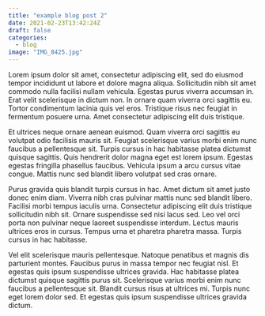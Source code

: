 ```yaml
---
title: "example blog post 2"
date: 2021-02-23T13:42:24Z
draft: false
categories:
  - blog
image: "IMG_8425.jpg"
---
```


Lorem ipsum dolor sit amet, consectetur adipiscing elit, sed do eiusmod tempor incididunt ut labore et dolore magna aliqua. Sollicitudin nibh sit amet commodo nulla facilisi nullam vehicula. Egestas purus viverra accumsan in. Erat velit scelerisque in dictum non. In ornare quam viverra orci sagittis eu. Tortor condimentum lacinia quis vel eros. Tristique risus nec feugiat in fermentum posuere urna. Amet consectetur adipiscing elit duis tristique. 

Et ultrices neque ornare aenean euismod. Quam viverra orci sagittis eu volutpat odio facilisis mauris sit. Feugiat scelerisque varius morbi enim nunc faucibus a pellentesque sit. Turpis cursus in hac habitasse platea dictumst quisque sagittis. Quis hendrerit dolor magna eget est lorem ipsum. Egestas egestas fringilla phasellus faucibus. Vehicula ipsum a arcu cursus vitae congue. Mattis nunc sed blandit libero volutpat sed cras ornare.

Purus gravida quis blandit turpis cursus in hac. Amet dictum sit amet justo donec enim diam. Viverra nibh cras pulvinar mattis nunc sed blandit libero. Facilisi morbi tempus iaculis urna. Consectetur adipiscing elit duis tristique sollicitudin nibh sit. Ornare suspendisse sed nisi lacus sed. Leo vel orci porta non pulvinar neque laoreet suspendisse interdum. Lectus mauris ultrices eros in cursus. Tempus urna et pharetra pharetra massa. Turpis cursus in hac habitasse. 

Vel elit scelerisque mauris pellentesque. Natoque penatibus et magnis dis parturient montes. Faucibus purus in massa tempor nec feugiat nisl. Et egestas quis ipsum suspendisse ultrices gravida. Hac habitasse platea dictumst quisque sagittis purus sit. Scelerisque varius morbi enim nunc faucibus a pellentesque sit. Blandit cursus risus at ultrices mi. Turpis nunc eget lorem dolor sed. Et egestas quis ipsum suspendisse ultrices gravida dictum.
